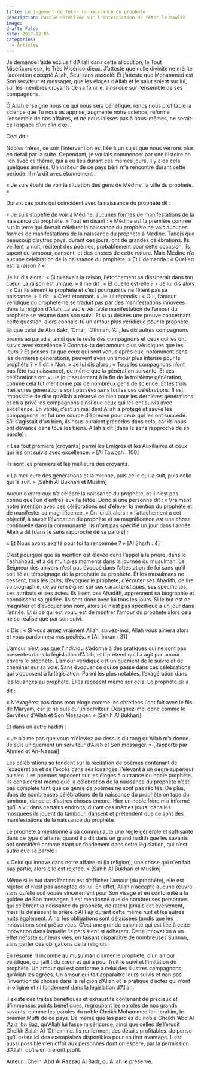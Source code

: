 ```yaml
---
title: Le jugement de fêter la naissance du prophète
description: Parole détaillée sur l'interdiction de fêter le Mawlid
image: 
draft: False
date: 2017-12-05
categories: 
  - Articles
---
```


Je demande l’aide exclusif d’Allah dans cette allocution, le Tout Miséricordieux, le Très Miséricordieux. J’atteste que nulle divinité ne mérite l’adoration excepté Allah, Seul sans associé. Et j’atteste que Mohammed est Son serviteur et messager, que les éloges d’Allah et le salut soient sur lui, sur les membres croyants de sa famille, ainsi que sur l’ensemble de ses compagnons.

Ô Allah enseigne nous ce qui nous sera bénéfique, rends nous profitable la science que Tu nous as apprise, augmente notre science, réforme l’ensemble de nos affaires, et ne nous laisses pas à nous-mêmes, ne serait-ce l’espace d’un clin d’œil.

Ceci dit :

Nobles frères, ce soir l’intervention est liée à un sujet que nous verrons plus en détail par la suite. Cependant, je voulais commencer par une histoire en lien avec ce thème, qui a eu lieu durant ces mêmes jours, il y a de cela quelques années. Un visiteur de ce pays béni m’a rencontré durant cette période. Il m’a dit avec étonnement :

« Je suis ébahi de voir la situation des gens de Médine, la ville du prophète. »

Durant ces jours qui coïncident avec la naissance du prophète dit :

« Je suis stupéfié de voir à Médine, aucunes formes de manifestations de la naissance du prophète. » Tout en disant : « Médine est la première contrée sur la terre qui devrait célébrer la naissance du prophète ne vois aucunes formes de manifestations de la naissance du prophète à Médine. Tandis que beaucoup d’autres pays, durant ces jours, ont de grandes célébrations. Ils veillent la nuit, récitent des poèmes, probablement pour cette occasion, ils tapent du tambour, dansent, et des choses de cette nature. Mais Médine n’a aucune célébration de la naissance du prophète. » Et il demanda : « Quel en est la raison ? »

Je lui dis alors : « Si tu savais la raison, l'étonnement se dissiperait dans ton cœur. La raison est unique. » Il me dit : « Et quelle est-elle ? » Je lui dis alors : « Car ils aiment le prophète et c’est pourquoi ils ne fêtent pas sa naissance. » Il dit : « C’est étonnant. » Je lui répondis : « Oui, l’amour véridique du prophète ne se traduit pas par des manifestations innovées dans la religion d’Allah. La seule véritable manifestation de l’amour du prophète se résume dans son suivi. Et si tu désires une preuve concernant cette question, alors connais-tu un amour plus véridique pour le prophète ﷺ que celui de Abu Bakr, ‘Omar, ‘Othman, ‘Ali, les dix autres compagnons promis au paradis, ainsi que le reste des compagnons et ceux qui les ont suivis avec excellence ? Connais-tu des amours plus véridiques que les leurs ? Et penses-tu que ceux qui sont venus après eux, notamment dans les dernières générations, peuvent avoir un amour plus intense pour le prophète ? » Il dit « Non. » Je lui dis alors : « Tous les compagnons n’ont pas fêté (sa naissance), de même que la génération suivante. Et ces célébrations ont vu le jour seulement à la fin de la troisième génération, comme cela fut mentionné par de nombreux gens de science. Et les trois meilleures générations sont passées sans toutes ces célébrations. Il est impossible de dire qu’Allah a réservé ce bien pour les dernières générations et en a privé les compagnons ainsi que ceux qui les ont suivis avec excellence. En vérité, c’est un mal dont Allah a protégé et sauvé les compagnons, et fut une source d’épreuve pour ceux qui les ont succédé. S’il s’agissait d’un bien, ils nous auraient précédés dans cela, car ils nous ont devancé dans tous les biens. Allah a dit [dans le sens rapproché de sa parole] :

« Les tout premiers [croyants] parmi les Emigrés et les Auxiliaires et ceux qui les ont suivis avec excellence. » [Al Tawbah : 100]

Ils sont les premiers et les meilleurs des croyants.

« La meilleure des générations et la mienne, puis celle qui la suit, puis celle qui la suit. » [Sahih Al Bukhari et Muslim]

Aucun d’entre eux n’a célébré la naissance du prophète, et il n’est pas connu que l’un d’entres eux l’a fêtée. Donc si une personne dit : « Vraiment notre intention avec ces célébrations est d’élever la mention du prophète et de manifester sa magnificence. » On lui dit alors : « l’attachement à cet objectif, à savoir l’évocation du prophète et sa magnificence est une chose continuelle dans la communauté. Ils n’ont pas spécifié un jour dans l’année. Allah a dit [dans le sens rapproché de sa parole] :

« Et Nous avons exalté pour toi ta renommée ? » [Al Sharh : 4]

C’est pourquoi que sa mention est élevée dans l’appel à la prière, dans le Tashahoud, et à de multiples moments dans la journée du musulman. Le Seigneur des univers n’est pas évoqué dans l’attestation de foi sans qu’il soit lié au témoignage de la prophétie du prophète. Et les musulmans ne cessent, tous les jours, d’évoquer le prophète, d’écouter ses Ahadith, de lire sa biographie, de se renseigner sur ses caractéristiques, ses spécificités, ses attributs et ses actes. Ils lisent ces Ahadith, apprennent sa biographie et connaissent sa guidée. Ils sont donc avec lui tous les jours. Si le but est de magnifier et d’évoquer son nom, alors se n’est pas spécifique à un jour dans l’année. Et si ce qui est voulu est de montrer l’amour du prophète alors cela ne se réalise que par son suivi.

« Dis : « Si vous aimez vraiment Allah, suivez-moi, Allah vous aimera alors et vous pardonnera vos péchés. » [Al 'Imran : 31]

L’amour n’est pas que l’individu s’adonne à des pratiques qui ne sont pas présentes dans la législation d’Allah, et il prétend qu’il a agit par amour envers le prophète. L’amour véridique est uniquement de le suivre et de cheminer sur sa voie. Sans évoquer ce qui se passe dans ces célébrations qui s’opposent à la législation. Parmi les plus notables, l’exagération dans les louanges au prophète. Elles reposent même sur cela. Le prophète ﷺ a dit :

« N'exagérez pas dans mon éloge comme les chrétiens l'ont fait avec le fils de Maryam, car je ne suis qu'un serviteur. Désignez-moi donc comme le Serviteur d'Allah et Son Messager. » [Sahih Al Bukhari]

Et dans un autre hadith :

« Je n’aime pas que vous m’éleviez au-dessus du rang qu’Allah m’a donné. Je suis uniquement un serviteur d’Allah et Son messager. » [Rapporté par Ahmed et An-Nassai]

Les célébrations se fondent sur la récitation de poèmes contenant de l’exagération et de l’excès dans ses louanges, l’élevant à un degré supérieur au sien. Les poèmes reposent sur les éloges à outrance du noble prophète. Ils considèrent même que la célébration de la naissance du prophète n’est pas complète tant que ce genre de poèmes ne sont pas récités. De plus, dans de nombreuses célébrations de la naissance du prophète on tape du tambour, danse et d’autres choses encore. Hier un noble frère m’a informé qu’il a vu dans certains endroits, durant ces mêmes jours, dans les mosquées ils jouent du tambour, dansent et prétendent que ce sont des manifestations de la naissance du prophète.

Le prophète a mentionné à sa communauté une règle générale et suffisante dans ce type d’affaire, quand il a dit dans un grand hadith que les savants ont considéré comme étant un fondement dans cette législation, qui n’est autre que sa parole :

« Celui qui innove dans notre affaire-ci (la religion), une chose qui n'en fait pas partie, alors elle est rejetée. » [Sahih Al Bukhari et Muslim]

Même si le but dans l’action est d’afficher l’amour (du prophète), elle est rejetée et n’est pas acceptée de lui. En effet, Allah n’accepte aucune œuvre sans qu’elle soit vouée sincèrement pour Son visage et en conformité à la guidée de Son messager. Il est mentionné que de nombreuses personnes qui célèbrent la naissance du prophète, ne ratent jamais cet événement, mais ils délaissent la prière d’Al Fajr durant cette même nuit et les autres nuits également. Ainsi les obligations sont délaissées tandis que les innovations sont préservées. C’est une grande calamité qui est liée à cette innovation dans laquelle ils persistent et adhèrent. Cette innovation a un effet néfaste sur leurs vies, en faisant disparaître de nombreuses Sunnan, sans parler des obligations de la religion.

En résumé, il incombe au musulman d’aimer le prophète, d’un amour véridique, qui jaillit du cœur et qui a pour fruit le suivi et l’imitation du prophète. Un amour qui est conforme à celui des illustres compagnons, qu'Allah les agrées. Un amour qui fait apparaître leurs suivis et non pas l’invention de choses dans la religion d’Allah et la pratique d’actes qui n’ont ni origine et ni fondement dans la législation d’Allah.

Il existe des traités bénéfiques et exhaustifs contenant de précieux et d’immenses points bénéfiques, regroupant les paroles de nos grands savants, comme les paroles du noble Cheikh Mohammed Ibn Ibrahim, le premier Mufti de ce pays. De même que les paroles du noble Cheikh ‘Abd Al ‘Aziz Ibn Baz, qu'Allah lui fasse miséricorde, ainsi que celles de l’érudit Cheikh Salah Al ‘Otheimine. Ils renferment des détails profitables. Je pense qu’il existe ici des exemplaires disponibles pour en tirer avantage. Il est aussi possible d’en offrir aux personnes dont on espère, par la permission d’Allah, qu’ils en tireront profit.

Auteur : Cheih 'Abd Al Razzaq Al Badr, qu'Allah le préserve.

